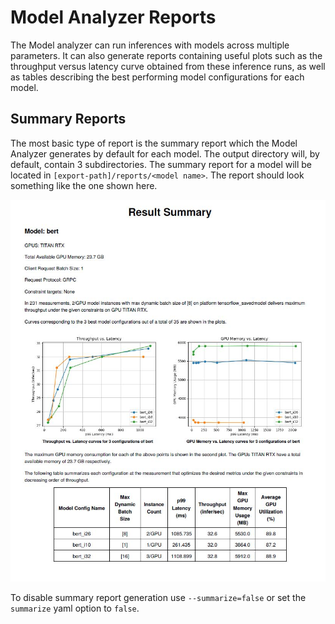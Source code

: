 <!--
Copyright (c) 2021, NVIDIA CORPORATION. All rights reserved.

Licensed under the Apache License, Version 2.0 (the "License");
you may not use this file except in compliance with the License.
You may obtain a copy of the License at

    http://www.apache.org/licenses/LICENSE-2.0

Unless required by applicable law or agreed to in writing, software
distributed under the License is distributed on an "AS IS" BASIS,
WITHOUT WARRANTIES OR CONDITIONS OF ANY KIND, either express or implied.
See the License for the specific language governing permissions and
limitations under the License.
-->

# Model Analyzer Reports

The Model analyzer can run inferences with models across multiple parameters. It can also generate reports containing useful plots such as the throughput versus latency curve obtained from these inference runs, as well as tables describing the best performing model configurations for each model.

## Summary Reports

The most basic type of report is the summary report which the Model Analyzer generates by default for each model. The output directory will, by default, contain 3 subdirectories. The summary report for a model will be located in `[export-path]/reports/<model name>`. The report should look something like the one shown here.

![bert report](../images/bert_report.JPG)

To disable summary report generation use `--summarize=false` or set the `summarize` yaml option to `false`.
